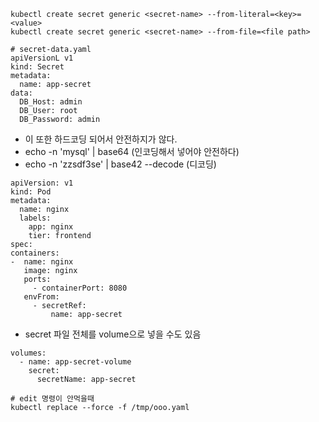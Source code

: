 ```
kubectl create secret generic <secret-name> --from-literal=<key>=<value>
kubectl create secret generic <secret-name> --from-file=<file path>

```

```
# secret-data.yaml
apiVersionL v1
kind: Secret
metadata:
  name: app-secret
data:
  DB_Host: admin
  DB_User: root
  DB_Password: admin
```
- 이 또한 하드코딩 되어서 안전하지가 않다.
- echo -n 'mysql' | base64  (인코딩해서 넣어야 안전하다)
- echo -n 'zzsdf3se' | base42 --decode (디코딩)
```
apiVersion: v1
kind: Pod
metadata:
  name: nginx
  labels:
    app: nginx
    tier: frontend
spec:
containers:
-  name: nginx
   image: nginx
   ports:
     - containerPort: 8080
   envFrom:
     - secretRef:
         name: app-secret
```

- secret 파일 전체를 volume으로 넣을 수도 있음
```
volumes:
  - name: app-secret-volume
    secret:
      secretName: app-secret
```

```
# edit 명령이 안먹을때 
kubectl replace --force -f /tmp/ooo.yaml
```